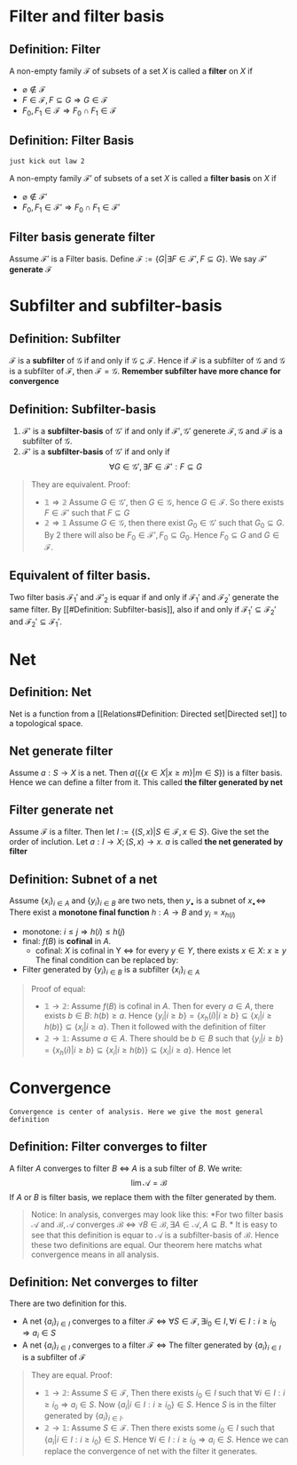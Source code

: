 # Filter and filter basis
## Definition: Filter
A non-empty family $\mathcal F$ of subsets of a set $X$ is called a **filter** on $X$ if
* $\varnothing\notin\mathcal F$
* $F\in \mathcal F,F\subseteq G\Rightarrow G\in\mathcal F$ 
* $F_0,F_1\in \mathcal F\Rightarrow F_0\cap F_1 \in\mathcal F$
## Definition: Filter Basis
	just kick out law 2
A non-empty family $\mathcal F'$ of subsets of a set $X$ is called a **filter basis** on $X$ if
* $\varnothing\notin\mathcal F'$
* $F_0,F_1\in \mathcal F'\Rightarrow F_0\cap F_1 \in\mathcal F'$
## Filter basis generate filter
Assume $\mathcal F'$ is a Filter basis. Define $\mathcal F:=\{G|\exists F\in \mathcal F',F\subseteq G\}$. We say $\mathcal F'$ **generate** $\mathcal F$
# Subfilter and subfilter-basis
## Definition: Subfilter
$\mathcal F$ is a **subfilter** of $\mathcal G$ if and only if $\mathcal G\subseteq\mathcal F$. Hence if $\mathcal F$ is a subfilter of $\mathcal G$ and $\mathcal G$ is a subfilter of $\mathcal F$, then $\mathcal F = \mathcal G$. 
**Remember subfilter have more chance for convergence**
## Definition: Subfilter-basis
1. $\mathcal F'$ is a **subfilter-basis** of $\mathcal G'$ if and only if $\mathcal F',\mathcal G'$ generete $\mathcal F,\mathcal G$ and $\mathcal F$ is a subfilter of $\mathcal G$. 
2. $\mathcal F'$ is a **subfilter-basis** of $\mathcal G'$ if and only if $$\forall G\in\mathcal G',\exists F\in\mathcal F':F\subseteq G$$
>They are equivalent. Proof:
>* $\mathbb1\Rightarrow\mathbb2$ Assume $G\in\mathcal G'$, then $G\in \mathcal G$, hence $G\in \mathcal F$. So there exists $F\in\mathcal F'$ such that $F\subseteq G$
>* $\mathbb2\Rightarrow\mathbb1$ Assume $G\in \mathcal G$, then there exist $G_0\in\mathcal G'$ such that $G_0\subseteq G$. By $2$ there will also be $F_0\in\mathcal F',F_0\subseteq G_0$. Hence $F_0\subseteq G$ and $G\in \mathcal F$.
## Equivalent of filter basis.
Two filter basis $\mathcal F_1'$ and $\mathcal F'_2$ is equar if and only if $\mathcal F_1'$ and $\mathcal F_2'$ generate the same filter.
By [[#Definition: Subfilter-basis]], also if and only if $\mathcal F_1'\subseteq\mathcal F_2'$ and $\mathcal F_2'\subseteq\mathcal F_1'$.
# Net
## Definition: Net
Net is a function from a [[Relations#Definition: Directed set|Directed set]] to a topological space.
## Net generate filter
Assume $a:S\rightarrow X$ is a net. Then $a(\{\{x\in X|x\geq m\}|m\in S \})$ is a filter basis. Hence we can define a filter from it. This called **the filter generated by net**
## Filter generate net
Assume $\mathcal F$ is a filter. Then let $I:= \{(S,x)|S \in \mathcal F,x\in S\}$. Give the set the order of inclution. Let $a:I\rightarrow X;(S,x)\rightarrow x$. $a$ is called **the net generated by filter**
## Definition: Subnet of a net
Assume $\{x_i\}_{i\in A}$ and $\{y_i\}_{i\in B}$ are two nets, then $y_\bullet$ is a subnet of $x_{\bullet}\Leftrightarrow$ There exist a **monotone final function** $h:A\rightarrow B$ and $y_i = x_{h(i)}$
* monotone: $i\leq j\Rightarrow h(i)\leq h(j)$ 
* final: $f(B)$ is **cofinal** in $A$.
	*  cofinal: $X$ is cofinal in Y $\Leftrightarrow$ for every $y\in Y$, there exists $x\in X$: $x\geq y$
The final condition can be replaced by:
* Filter generated by $\{y_i\}_{i\in B}$ is a subfilter $\{x_i\}_{i\in A}$
>Proof of equal:
>* $\mathbb 1\rightarrow \mathbb 2$: Assume $f(B)$ is cofinal in $A$. Then for every $a\in A$, there exists $b\in B$: $h(b)\geq a$. Hence $\{y_i|i\geq b\} = \{x_h(i)|i\geq b\} \subseteq \{x_i|i\geq h(b)\} \subseteq \{x_i|i\geq a\}$. Then it followed with the definition of filter
>* $\mathbb 2\rightarrow \mathbb 1$: Assume $a\in A$. There should be $b\in B$ such that $\{y_i|i\geq b\} = \{x_h(i)|i\geq b\}\subseteq \{x_i|i\geq h(b)\} \subseteq \{x_i|i\geq a\}$. Hence let 
# Convergence 
	Convergence is center of analysis. Here we give the most general definition 
## Definition: Filter converges to filter 
A filter $A$ converges to filter $B$ $\Leftrightarrow$ $A$ is a sub filter of $B$. We write:$$\lim \mathcal A = \mathcal B$$
If $A$ or $B$ is filter basis, we replace them with the filter generated by them.
>Notice: In analysis, converges may look like this:
>*For two filter basis $\mathcal  A$ and $\mathcal B$$,\mathcal A$ converges $\mathcal B$ $\Leftrightarrow$ $\forall B\in \mathcal B,\exists A\in \mathcal A,A\subseteq B$. *
>It is easy to see that this definition is equar to $\mathcal A$  is a subfilter-basis  of $\mathcal B$. Hence these two definitions are equal. Our theorem here matchs what convergence means in all analysis.


## Definition: Net converges to filter 
There are two definition for this.
* A net $\{a_i\}_{i\in I}$ converges to a filter $\mathcal F$ $\Leftrightarrow$  $\forall S\in \mathcal F,\exists i_0 \in I,\forall i\in I: i \geq i_0 \Rightarrow a_i \in S$
* A net $\{a_i\}_{i\in I}$ converges to a filter $\mathcal F$ $\Leftrightarrow$ The filter generated by $\{a_i\}_{i\in I}$ is a subfilter of $\mathcal F$

>They are equal. Proof:
>* $\mathbb 1\rightarrow \mathbb 2$: Assume $S\in \mathcal F$, Then there exists $i_0 \in I$ such that $\forall i\in I: i \geq i_0 \Rightarrow a_i \in S$. Now $\{a_i|i\in I: i\geq i_0 \}\in S$. Hence $S$ is in the filter generated by $\{a_i\}_{i\in I}$.
>* $\mathbb 2\rightarrow \mathbb 1$: Assume $S\in \mathcal F$. Then there exists some $i_0\in I$ such that $\{a_i|i\in I: i\geq i_0 \}\in S$. Hence $\forall i\in I: i \geq i_0 \Rightarrow a_i \in S$.
>Hence we can replace the convergence of net with the filter it generates.
